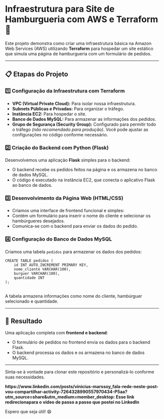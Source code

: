 <!DOCTYPE html>
<html lang="en">
<head>
  <meta charset="UTF-8">
  <meta name="viewport" content="width=device-width, initial-scale=1.0">
</head>
<body>
  <h1>Infraestrutura para Site de Hamburgueria com AWS e Terraform 🍔</h1>

  <p>
    Este projeto demonstra como criar uma infraestrutura básica na Amazon Web Services (AWS) utilizando 
    <strong>Terraform</strong> para hospedar um site estático que simula uma página de hamburgueria com 
    um formulário de pedidos.
  </p>

  <hr>

  <h2>📋 Etapas do Projeto</h2>

  <h3>1️⃣ Configuração da Infraestrutura com Terraform</h3>
  <ul>
    <li><strong>VPC (Virtual Private Cloud):</strong> Para isolar nossa infraestrutura.</li>
    <li><strong>Subnets Públicas e Privadas:</strong> Para organizar o tráfego.</li>
    <li><strong>Instância EC2:</strong> Para hospedar o site.</li>
    <li><strong>Banco de Dados MySQL:</strong> Para armazenar as informações dos pedidos.</li>
    <li>
      <strong>Grupo de Segurança (Security Group):</strong> Configurado para permitir todo o tráfego 
      <em>(não recomendado para produção)</em>. Você pode ajustar as configurações no código conforme necessário.
    </li>
  </ul>

  <h3>2️⃣ Criação do Backend com Python (Flask)</h3>
  <p>
    Desenvolvemos uma aplicação <strong>Flask</strong> simples para o backend:
  </p>
  <ul>
    <li>O backend recebe os pedidos feitos na página e os armazena no banco de dados MySQL.</li>
    <li>O código é executado na instância EC2, que conecta o aplicativo Flask ao banco de dados.</li>
  </ul>

  <h3>3️⃣ Desenvolvimento da Página Web (HTML/CSS)</h3>
  <ul>
    <li>Criamos uma interface de frontend funcional e simples:</li>
    <li>Contém um formulário para inserir o nome do cliente e selecionar os hambúrgueres desejados.</li>
    <li>Comunica-se com o backend para enviar os dados do pedido.</li>
  </ul>

  <h3>4️⃣ Configuração do Banco de Dados MySQL</h3>
  <p>
    Criamos uma tabela <code>pedidos</code> para armazenar os dados dos pedidos:
  </p>
  <pre>
<code>CREATE TABLE pedidos (
    id INT AUTO_INCREMENT PRIMARY KEY,
    nome_cliente VARCHAR(100),
    burguer VARCHAR(100),
    quantidade INT
);</code>
  </pre>
  <p>A tabela armazena informações como nome do cliente, hambúrguer selecionado e quantidade.</p>

  <hr>

  <h2>🚀 Resultado</h2>
  <p>
    Uma aplicação completa com <strong>frontend e backend</strong>:
  </p>
  <ul>
    <li>O formulário de pedidos no frontend envia os dados para o backend Flask.</li>
    <li>O backend processa os dados e os armazena no banco de dados MySQL.</li>
  </ul>

  <hr>

  <p>
    Sinta-se à vontade para clonar este repositório e personalizá-lo conforme suas necessidades.
  </p>
  <p>
    <strong>https://www.linkedin.com/posts/vinicius-marssoy_fala-rede-neste-post-vou-compartilhar-activity-7264328990557970434-P5aa?utm_source=share&utm_medium=member_desktop: Esse link redirecionapara o vídeo de passo a passo que postei no LinkedIn</strong>
  </p>

  <p>Espero que seja útil! 😄</p>
</body>
</html>

